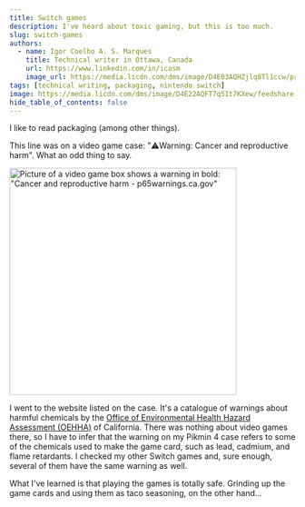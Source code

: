 ```yaml
---
title: Switch games
description: I've heard about toxic gaming, but this is too much.
slug: switch-games
authors:
  - name: Igor Coelho A. S. Marques
    title: Technical writer in Ottawa, Canada 
    url: https://www.linkedin.com/in/icasm
    image_url: https://media.licdn.com/dms/image/D4E03AQHZjlq8Tl1ccw/profile-displayphoto-shrink_800_800/0/1705677142126?e=1713398400&v=beta&t=_mzrYXwTu2_-a-Tt-0HKC4utBw9RU3UE5tcg-3wN-gA
tags: [technical writing, packaging, nintendo switch]
image: https://media.licdn.com/dms/image/D4E22AQFT7q5It7KXew/feedshare-shrink_800/0/1712704322456?e=1715817600&v=beta&t=tKnHqEYH_gpYGbIAIKpupyPoM0hynlqVS6mWSI7kvLE
hide_table_of_contents: false
---
```


I like to read packaging (among other things). 

This line was on a video game case: "⚠️Warning: Cancer and reproductive harm". What an odd thing to say.

<img src="https://media.licdn.com/dms/image/D4E22AQFT7q5It7KXew/feedshare-shrink_800/0/1712704322456?e=1715817600&v=beta&t=tKnHqEYH_gpYGbIAIKpupyPoM0hynlqVS6mWSI7kvLE" alt='Picture of a video game box shows a warning in bold: "Cancer and reproductive harm - p65warnings.ca.gov"' width="400" height ="auto"></img>

I went to the website listed on the case. It's a catalogue of warnings about harmful chemicals by the [Office of Environmental Health Hazard Assessment (OEHHA)](https://oehha.ca.gov/) of California. There was nothing about video games there, so I have to infer that the warning on my Pikmin 4 case refers to some of the chemicals used to make the game card, such as lead, cadmium, and flame retardants. I checked my other Switch games and, sure enough, several of them have the same warning as well. 

What I've learned is that playing the games is totally safe. Grinding up the game cards and using them as taco seasoning, on the other hand...

 
